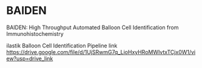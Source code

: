 # BAIDEN
BAIDEN: High Throughput Automated Balloon Cell Identification from Immunohistochemistry 


ilastik Balloon Cell Identification Pipeline link
https://drive.google.com/file/d/1UjSRwmG7q_LioHxyHRoMWIvtxTCjx0W1/view?usp=drive_link

